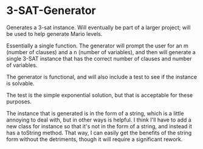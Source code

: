 # 3-SAT-Generator
Generates a 3-sat instance. Will eventually be part of a larger project; will be used to help generate Mario levels. 

Essentially a single function. The generator will prompt the user for an m (number of clauses) and a n (number of variables), and then will generate a single 3-SAT instance that has the correct number of clauses and number of variables.

The generator is functional, and will also include a test to see if the instance is solvable. 

The test is the simple exponential solution, but that is acceptable for these purposes.

The instance that is generated is in the form of a string, which is a little annoying to deal with, but in other ways is helpful. I think I'll have to add a new class for instance so that it's not in the form of a string, and instead it has a toString method. That way, I can easily get the benefits of the string form without the detriments, though it will require a significant rework.
